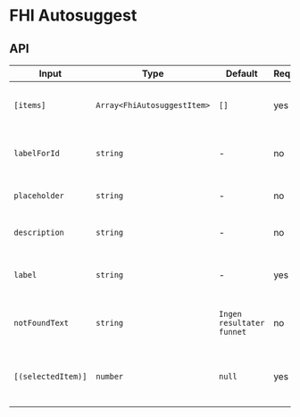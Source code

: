 # FHI Autosuggest

## API

| Input              | Type                        | Default | Required | Description |
| ------------------ | --------------------------- | ------- | -------- | ----------- |
| `[items]`          | `Array<FhiAutosuggestItem>` | `[]`    | yes      | Items array (same as in ng-select except for item type `FhiAutosuggestItem`). |
| `labelForId`       | `string`                    | -       | no       | Id to associate control with label (same as in ng-select). |
| `placeholder`      | `string`                    | -       | no       | Placeholder text (same as in ng-select). |
| `description`      | `string`                    | -       | no       | Description below the label (custom for FHI Autosuggest). |
| `label`            | `string`                    | -       | yes      | Label above the ng-select field (custom for FHI Autosuggest). |
| `notFoundText`     | `string`                    | `Ingen resultater funnet` | no       | Set custom text when filter returns empty result (same as in ng-select). |
| `[(selectedItem)]` | `number`                    | `null`  | yes      | A two way binding to access ng-select's `ngModel`. The $event value returned is always item.id |

